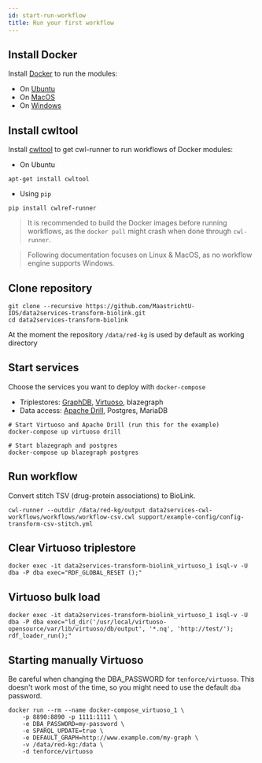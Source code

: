 ```yaml
---
id: start-run-workflow
title: Run your first workflow
---
```


## Install Docker

Install [Docker](https://docs.docker.com/install/) to run the modules:

* On [Ubuntu](https://docs.docker.com/install/linux/docker-ce/ubuntu/)
* On [MacOS](https://docs.docker.com/docker-for-mac/install/)
* On [Windows](https://docs.docker.com/docker-for-windows/install/)

## Install cwltool

Install [cwltool](https://github.com/common-workflow-language/cwltool#install) to get cwl-runner to run workflows of Docker modules:

* On Ubuntu

```shell
apt-get install cwltool
```

* Using `pip`

```shell
pip install cwlref-runner
```

> It is recommended to build the Docker images before running workflows, as the `docker pull` might crash when done through `cwl-runner`.

> Following documentation focuses on Linux & MacOS, as no workflow engine supports Windows.

## Clone repository

```shell
git clone --recursive https://github.com/MaastrichtU-IDS/data2services-transform-biolink.git
cd data2services-transform-biolink
```

At the moment the repository `/data/red-kg` is used by default as working directory

## Start services

Choose the services you want to deploy with `docker-compose`

* Triplestores: [GraphDB](https://github.com/MaastrichtU-IDS/graphdb), [Virtuoso](https://hub.docker.com/r/tenforce/virtuoso/), blazegraph
* Data access: [Apache Drill](https://github.com/amalic/apache-drill), Postgres, MariaDB

```shell
# Start Virtuoso and Apache Drill (run this for the example)
docker-compose up virtuoso drill

# Start blazegraph and postgres
docker-compose up blazegraph postgres
```

## Run workflow

Convert stitch TSV (drug-protein associations) to BioLink.

```shell
cwl-runner --outdir /data/red-kg/output data2services-cwl-workflows/workflows/workflow-csv.cwl support/example-config/config-transform-csv-stitch.yml
```

## Clear Virtuoso triplestore

```shell
docker exec -it data2services-transform-biolink_virtuoso_1 isql-v -U dba -P dba exec="RDF_GLOBAL_RESET ();"
```

## Virtuoso bulk load

```shell
docker exec -it data2services-transform-biolink_virtuoso_1 isql-v -U dba -P dba exec="ld_dir('/usr/local/virtuoso-opensource/var/lib/virtuoso/db/output', '*.nq', 'http://test/'); rdf_loader_run();"
```

## Starting manually Virtuoso

Be careful when changing the DBA_PASSWORD for `tenforce/virtuoso`. This doesn't work most of the time, so you might need to use the default `dba` password.

```shell
docker run --rm --name docker-compose_virtuoso_1 \
    -p 8890:8890 -p 1111:1111 \
    -e DBA_PASSWORD=my-password \
    -e SPARQL_UPDATE=true \
    -e DEFAULT_GRAPH=http://www.example.com/my-graph \
    -v /data/red-kg:/data \
    -d tenforce/virtuoso
```

